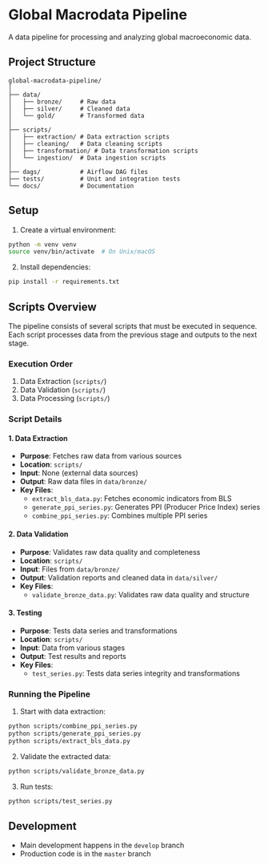 # Global Macrodata Pipeline

A data pipeline for processing and analyzing global macroeconomic data.

## Project Structure

```
global-macrodata-pipeline/
│
├── data/
│   ├── bronze/     # Raw data
│   ├── silver/     # Cleaned data
│   └── gold/       # Transformed data
│
├── scripts/
│   ├── extraction/ # Data extraction scripts
│   ├── cleaning/   # Data cleaning scripts
│   ├── transformation/ # Data transformation scripts
│   └── ingestion/  # Data ingestion scripts
│
├── dags/           # Airflow DAG files
├── tests/          # Unit and integration tests
└── docs/           # Documentation
```

## Setup

1. Create a virtual environment:
```bash
python -m venv venv
source venv/bin/activate  # On Unix/macOS
```

2. Install dependencies:
```bash
pip install -r requirements.txt
```

## Scripts Overview

The pipeline consists of several scripts that must be executed in sequence. Each script processes data from the previous stage and outputs to the next stage.

### Execution Order

1. Data Extraction (`scripts/`)
2. Data Validation (`scripts/`)
3. Data Processing (`scripts/`)

### Script Details

#### 1. Data Extraction
- **Purpose**: Fetches raw data from various sources
- **Location**: `scripts/`
- **Input**: None (external data sources)
- **Output**: Raw data files in `data/bronze/`
- **Key Files**:
  - `extract_bls_data.py`: Fetches economic indicators from BLS
  - `generate_ppi_series.py`: Generates PPI (Producer Price Index) series
  - `combine_ppi_series.py`: Combines multiple PPI series

#### 2. Data Validation
- **Purpose**: Validates raw data quality and completeness
- **Location**: `scripts/`
- **Input**: Files from `data/bronze/`
- **Output**: Validation reports and cleaned data in `data/silver/`
- **Key Files**:
  - `validate_bronze_data.py`: Validates raw data quality and structure

#### 3. Testing
- **Purpose**: Tests data series and transformations
- **Location**: `scripts/`
- **Input**: Data from various stages
- **Output**: Test results and reports
- **Key Files**:
  - `test_series.py`: Tests data series integrity and transformations

### Running the Pipeline

1. Start with data extraction:
```bash
python scripts/combine_ppi_series.py
python scripts/generate_ppi_series.py
python scripts/extract_bls_data.py
```

2. Validate the extracted data:
```bash
python scripts/validate_bronze_data.py
```

3. Run tests:
```bash
python scripts/test_series.py
```

## Development

- Main development happens in the `develop` branch
- Production code is in the `master` branch 